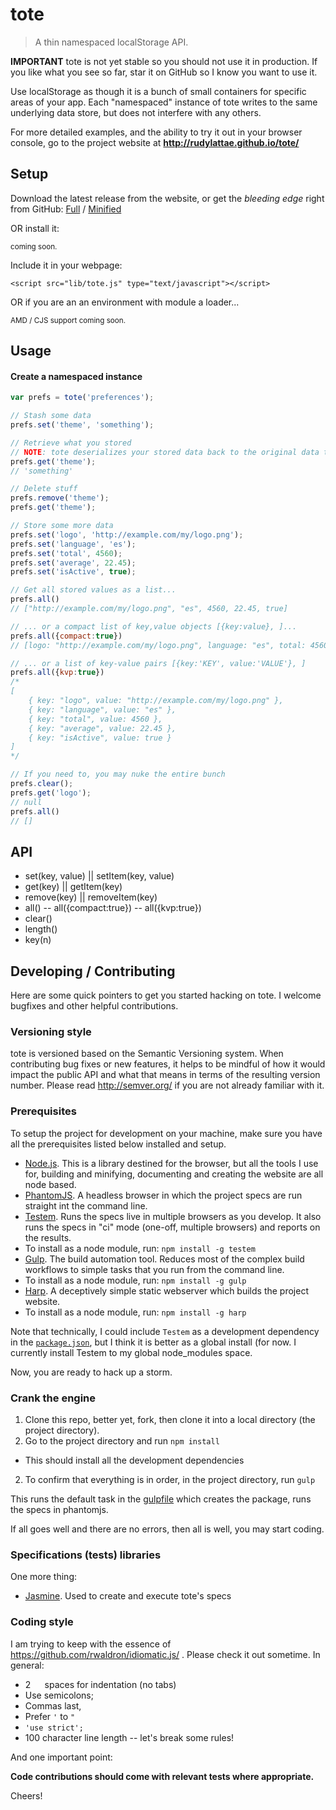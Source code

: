# tote

> A thin namespaced localStorage API.

**IMPORTANT** tote is not yet stable so you should not use it in production. If you like what you
see so far, star it on GitHub so I know you want to use it.

Use localStorage as though it is a bunch of small containers for specific areas of your app.
Each "namespaced" instance of tote writes to the same underlying data store, but does not 
interfere with any others.

For more detailed examples, and the ability to try it out in your browser console, 
go to the project website at **http://rudylattae.github.io/tote/**


## Setup

Download the latest release from the website, or get the *bleeding edge* right from GitHub:
<a href="./dist/tote.js">Full</a>
/ <a href="./dist/tote.min.js">Minified</a>

OR install it:

<small class="muted">coming soon.</small>


Include it in your webpage:

```markup
<script src="lib/tote.js" type="text/javascript"></script>
```

OR if you are an an environment with module a loader...

<small class="muted">AMD / CJS support coming soon.</small>


## Usage

#### Create a namespaced instance

```js
var prefs = tote('preferences');

// Stash some data
prefs.set('theme', 'something');

// Retrieve what you stored
// NOTE: tote deserializes your stored data back to the original data type
prefs.get('theme');
// 'something'

// Delete stuff
prefs.remove('theme');
prefs.get('theme');

// Store some more data
prefs.set('logo', 'http://example.com/my/logo.png');
prefs.set('language', 'es');
prefs.set('total', 4560);
prefs.set('average', 22.45);
prefs.set('isActive', true);

// Get all stored values as a list...
prefs.all()
// ["http://example.com/my/logo.png", "es", 4560, 22.45, true]

// ... or a compact list of key,value objects [{key:value}, ]...
prefs.all({compact:true})
// [logo: "http://example.com/my/logo.png", language: "es", total: 4560, average: 22.45, isActive: true]

// ... or a list of key-value pairs [{key:'KEY', value:'VALUE'}, ]
prefs.all({kvp:true})
/*
[
    { key: "logo", value: "http://example.com/my/logo.png" },
    { key: "language", value: "es" },
    { key: "total", value: 4560 },
    { key: "average", value: 22.45 },
    { key: "isActive", value: true }
]
*/

// If you need to, you may nuke the entire bunch
prefs.clear();
prefs.get('logo');
// null  
prefs.all()
// []
```


## API

- set(key, value) || setItem(key, value)
- get(key) || getItem(key)
- remove(key) || removeItem(key)
- all()
-- all({compact:true})
-- all({kvp:true})
- clear()
- length()
- key(n)


## Developing / Contributing

Here are some quick pointers to get you started hacking on tote. I welcome bugfixes and other
helpful contributions.

### Versioning style

tote is versioned based on the Semantic Versioning system. When contributing
bug fixes or new features, it helps to be mindful of how it would impact the public API and what 
that means in terms of the resulting version number. Please read http://semver.org/ if you are not
already familiar with it.

### Prerequisites

To setup the project for development on your machine, make sure you have all the prerequisites
listed below installed and setup.

- [Node.js][nodejs]. This is a library destined for the browser, but all the tools I use for,
building and minifying, documenting and creating the website are all node based. 
- [PhantomJS][phantomjs]. A headless browser in which the project specs are run straight int the
command line.
- [Testem][testem]. Runs the specs live in multiple browsers as you develop.
It also runs the specs in "ci" mode (one-off, multiple browsers) and reports on the results.
 - To install as a node module, run: `npm install -g testem`
- [Gulp][gulpjs]. The build automation tool. Reduces most of the complex build workflows
to simple tasks that you run from the command line.
 - To install as a node module, run: `npm install -g gulp`
- [Harp][harpjs]. A deceptively simple static webserver which builds the project website.
 - To install as a node module, run: `npm install -g harp`

Note that technically, I could include `Testem` as a development dependency in the
[`package.json`][package.json], but I think it is better as a global install (for now. I currently
install Testem to my global node_modules space. 

Now, you are ready to hack up a storm.

### Crank the engine

1. Clone this repo, better yet, fork, then clone it into a local directory (the project directory).
1. Go to the project directory and run `npm install`
 - This should install all the development dependencies
2. To confirm that everything is in order, in the project directory, run `gulp`

This runs the default task in the [gulpfile][gulpfile.js] which creates the package, runs the 
specs in phantomjs.

If all goes well and there are no errors, then all is well, you may start coding.

### Specifications (tests) libraries

One more thing:

- [Jasmine][jasmine]. Used to create and execute tote's specs

### Coding style

I am trying to keep with the essence of https://github.com/rwaldron/idiomatic.js/ .
Please check it out sometime. In general:

- 2 `  ` spaces for indentation (no tabs)
- Use semicolons;
- Commas last,
- Prefer `'` to `"`
- `'use strict';`
- 100 character line length -- let's break some rules!

And one important point:

**Code contributions should come with relevant tests where appropriate.**

Cheers!


[nodejs]: http://nodejs.org/
[phantomjs]: http://phantomjs.org/
[testem]: https://github.com/airportyh/testem
[jasmine]: http://jasmine.github.io/2.0/introduction.html
[gulpjs]: http://gulpjs.com/
[harpjs]: http://harpjs.com/
[package.json]: /package.json
[gulpfile.js]: /gulpfile.js
